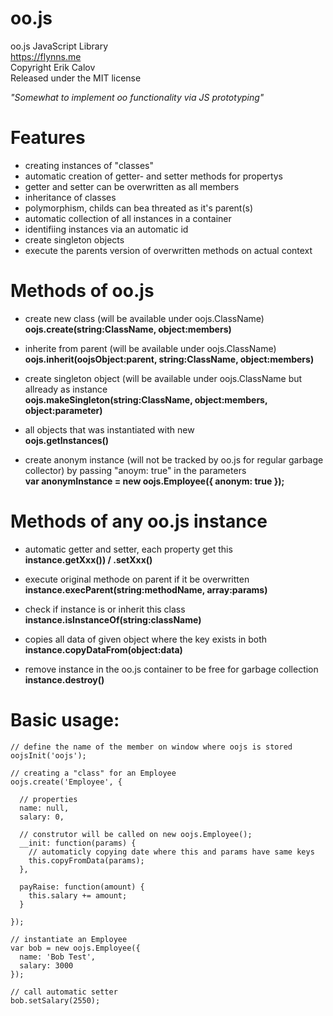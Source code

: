 # oo.js
oo.js JavaScript Library  
https://flynns.me  
Copyright Erik Calov  
Released under the MIT license  

*"Somewhat to implement oo functionality via JS prototyping"*

# Features
- creating instances of "classes"
- automatic creation of getter- and setter methods for propertys
- getter and setter can be overwritten as all members
- inheritance of classes
- polymorphism, childs can bea threated as it's parent(s)
- automatic collection of all instances in a container
- identifiing instances via an automatic id
- create singleton objects
- execute the parents version of overwritten methods on actual context

# Methods of oo.js
- create new class (will be available under oojs.ClassName)  
**oojs.create(string:ClassName, object:members)**

- inherite from parent (will be available under oojs.ClassName)  
**oojs.inherit(oojsObject:parent, string:ClassName, object:members)**

- create singleton object (will be available under oojs.ClassName but allready as instance  
**oojs.makeSingleton(string:ClassName, object:members, object:parameter)**

- all objects that was instantiated with new  
**oojs.getInstances()**

- create anonym instance (will not be tracked by oo.js for regular garbage collector) by passing "anoym: true" in the parameters  
**var anonymInstance = new oojs.Employee({
  anonym: true
});**

# Methods of any oo.js instance
- automatic getter and setter, each property get this  
**instance.getXxx()) / .setXxx()**

- execute original methode on parent if it be overwritten  
**instance.execParent(string:methodName, array:params)**

- check if instance is or inherit this class  
**instance.isInstanceOf(string:className)**

- copies all data of given object where the key exists in both  
**instance.copyDataFrom(object:data)**

- remove instance in the oo.js container to be free for garbage collection   
**instance.destroy()**


Basic usage:
============
```
// define the name of the member on window where oojs is stored  
oojsInit('oojs');

// creating a "class" for an Employee  
oojs.create('Employee', {  

  // properties  
  name: null,  
  salary: 0,  
  
  // construtor will be called on new oojs.Employee();  
  __init: function(params) {  
    // automaticly copying date where this and params have same keys  
    this.copyFromData(params);
  },
  
  payRaise: function(amount) {
    this.salary += amount;
  }
  
});

// instantiate an Employee
var bob = new oojs.Employee({
  name: 'Bob Test',
  salary: 3000
});

// call automatic setter
bob.setSalary(2550);
```